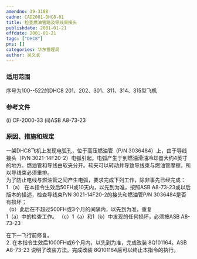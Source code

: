 ```yaml
---
amendno: 39-3108  
cadno: CAD2001-DHC8-01  
title: 检查燃油管路及导线束接头  
publishdate: 2001-01-21  
effdate: 2001-01-21  
tags: ["DHC8"]  
pns: []  
categories: 华东管理局  
author: 吴义长  
---
```

  
### 适用范围  
序号为100--522的DHC8 201、202、301、311、314、315型飞机  
  
<!--more-->  
### 参考文件  
(i) CF-2000-33 (ii)ASB A8-73-23  
  
### 原因、措施和规定  
一架DHC8飞机上发现电弧孔，位于高压燃油管（P/N 3036484）上，由于导线接头（P/N 3021-14F20-2）电弧引起。电弧产生于到燃油滑油冷却器大约4英寸的地方。燃油管和导线由软夹分开。软夹可以转动并导致导线束与燃油管摩擦，所以导线束必须重排。  
  为了防止电线与燃油管之间产生电弧，要求完成下列工作，除非事先已经完成：  
1.（a） 在本指令生效后50FH或10天内，以先到为准，按照ASB A8-73-23或以后版本的描述，检查导线束P/N 3021-14F20-2的接头和燃油管P/N 3036484是否有损坏；  
    （b）此后在不超过500FH或3个月的间隔内，以先到为准，重复  
1（a）中的检查工作。     （c）1（a）和1（b）中发现的任何损坏，必须按ASB A8-73-23  
  
在下一飞行前修复。  
  2. 在本指令生效后1000FH或6个月内，以先到为准，完成改装 8Q101164。ASB A8-73-23 说明了改装方法。完成改装 8Q101164后可以终止本指令的执行。  
